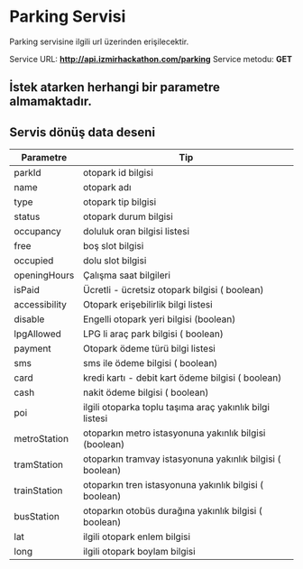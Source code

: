 # Parking Servisi
Parking servisine ilgili url üzerinden erişilecektir.

Service URL: **http://api.izmirhackathon.com/parking**
Service metodu: **GET**

## İstek atarken herhangi bir parametre almamaktadır.

## Servis dönüş data deseni

Parametre | Tip
------------ | ------------
parkId |  otopark id bilgisi
name |  otopark adı
type | otopark tip bilgisi
status | otopark durum bilgisi
occupancy | doluluk oran bilgisi listesi
free | boş slot bilgisi
occupied | dolu slot bilgisi
openingHours | Çalışma saat bilgileri
isPaid | Ücretli - ücretsiz otopark bilgisi ( boolean)
accessibility | Otopark erişebilirlik bilgi listesi
disable | Engelli otopark yeri bilgisi (boolean)
lpgAllowed | LPG li araç park bilgisi ( boolean)
payment | Otopark ödeme türü bilgi listesi 
sms | sms ile ödeme bilgisi ( boolean)
card | kredi kartı - debit kart ödeme bilgisi ( boolean)
cash | nakit ödeme bilgisi ( boolean)
poi | ilgili otoparka toplu taşıma araç yakınlık bilgi listesi
metroStation | otoparkın metro istasyonuna yakınlık bilgisi (boolean)
tramStation | otoparkın tramvay istasyonuna yakınlık bilgisi ( boolean)
trainStation | otoparkın tren istasyonuna yakınlık bilgisi ( boolean)
busStation | otoparkın otobüs durağına yakınlık bilgisi ( boolean)
lat | ilgili otopark enlem bilgisi
long | ilgili otopark boylam bilgisi 

